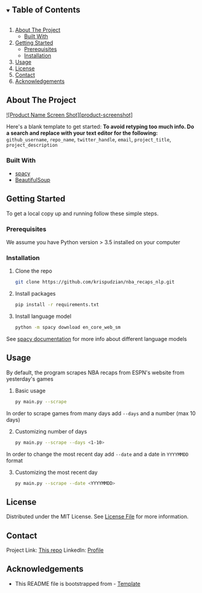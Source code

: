 <!--
*** Thanks for checking out the Best-README-Template. If you have a suggestion
*** that would make this better, please fork the repo and create a pull request
*** or simply open an issue with the tag "enhancement".
*** Thanks again! Now go create something AMAZING! :D
***
***
***
*** To avoid retyping too much info. Do a search and replace for the following:
*** github_username, repo_name, twitter_handle, email, project_title, project_description
-->



<!-- PROJECT SHIELDS -->
<!--
*** I'm using markdown "reference style" links for readability.
*** Reference links are enclosed in brackets [ ] instead of parentheses ( ).
*** See the bottom of this document for the declaration of the reference variables
*** for contributors-url, forks-url, etc. This is an optional, concise syntax you may use.
*** https://www.markdownguide.org/basic-syntax/#reference-style-links
-->


<!-- TABLE OF CONTENTS -->
<details open="open">
  <summary><h2 style="display: inline-block">Table of Contents</h2></summary>
  <ol>
    <li>
      <a href="#about-the-project">About The Project</a>
      <ul>
        <li><a href="#built-with">Built With</a></li>
      </ul>
    </li>
    <li>
      <a href="#getting-started">Getting Started</a>
      <ul>
        <li><a href="#prerequisites">Prerequisites</a></li>
        <li><a href="#installation">Installation</a></li>
      </ul>
    </li>
    <li><a href="#usage">Usage</a></li>
    <li><a href="#license">License</a></li>
    <li><a href="#contact">Contact</a></li>
    <li><a href="#acknowledgements">Acknowledgements</a></li>
  </ol>
</details>



<!-- ABOUT THE PROJECT -->
## About The Project

[![Product Name Screen Shot][product-screenshot]](https://example.com)

Here's a blank template to get started:
**To avoid retyping too much info. Do a search and replace with your text editor for the following:**
`github_username`, `repo_name`, `twitter_handle`, `email`, `project_title`, `project_description`


### Built With

* [spacy](https://spacy.io/)
* [BeautifulSoup](https://www.crummy.com/software/BeautifulSoup/bs4/doc/)


<!-- GETTING STARTED -->
## Getting Started

To get a local copy up and running follow these simple steps.

### Prerequisites

We assume you have Python version > 3.5 installed on your computer

### Installation

1. Clone the repo
   ```sh
   git clone https://github.com/krispudzian/nba_recaps_nlp.git
   ```
2. Install packages
   ```sh
   pip install -r requirements.txt
   ```
3. Install language model
   ```sh
   python -m spacy download en_core_web_sm
   ```
  See [spacy documentation](https://spacy.io/usage) for more info about different language models



<!-- USAGE EXAMPLES -->
## Usage

By default, the program scrapes NBA recaps from ESPN's website from yesterday's games

1. Basic usage
   ```sh
   py main.py --scrape
   ```

In order to scrape games from many days add `--days` and a number (max 10 days)

2. Customizing number of days
   ```sh
   py main.py --scrape --days <1-10>
   ```

In order to change the most recent day add `--date` and a date in `YYYYMMDD` format

3. Customizing the most recent day
   ```sh
   py main.py --scrape --date <YYYYMMDD>
   ```


<!-- LICENSE -->
## License

Distributed under the MIT License. See [License File](https://github.com/krispudzian/nba_recaps_nlp/LICENSE.md) for more information.


<!-- CONTACT -->
## Contact

Project Link: [This repo](https://github.com/krispudzian/nba_recaps_nlp.git)
LinkedIn: [Profile](https://www.linkedin.com/in/kris-ograbek-nlp/)


<!-- ACKNOWLEDGEMENTS -->
## Acknowledgements

* This README file is bootstrapped from - [Template](https://github.com/othneildrew/Best-README-Template/blob/master/BLANK_README.md#built-with)
